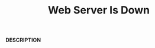 ﻿---
category: 5xx
code: 521
cover: https://firebasestorage.googleapis.com/v0/b/capy-http.appspot.com/o/Capy521.gif?alt=media
coverAlt: Web Server Is Down
description: Web Server Is Down
pubDate: 2014-06-01
tags:
- 5xx
title: Web Server Is Down
---

__DESCRIPTION__